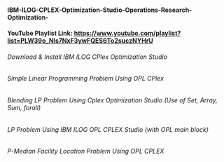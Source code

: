 #### IBM-ILOG-CPLEX-Optimization-Studio-Operations-Research-Optimization-
#### YouTube Playlist Link: https://www.youtube.com/playlist?list=PLW39o_Nls7NxF3ywFQES6To2suczNYHrU

###### Download & Install IBM ILOG CPlex Optimization Studio
###### Simple Linear Programming Problem Using OPL CPlex
###### Blending LP Problem Using Cplex Optimization Studio (Use of Set, Array, Sum, forall)
###### LP Problem Using IBM ILOG OPL CPLEX Studio (with OPL main block) 
###### P-Median Facility Location Problem Using OPL CPLEX 
